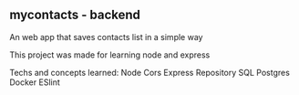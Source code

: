 ## mycontacts - backend
An web app that saves contacts list in a simple way

This project was made for learning node and express

Techs and concepts learned:
Node
Cors
Express
Repository
SQL
Postgres
Docker
ESlint
